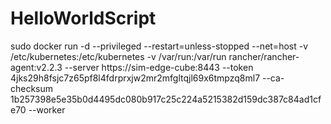 # HelloWorldScript

sudo docker run -d --privileged --restart=unless-stopped --net=host -v /etc/kubernetes:/etc/kubernetes -v /var/run:/var/run rancher/rancher-agent:v2.2.3 --server https://sim-edge-cube:8443 --token 4jks29h8fsjc7z65pf8l4fdrprxjw2mr2mfgltqjl69x6tmpzq8ml7 --ca-checksum 1b257398e5e35b0d4495dc080b917c25c224a5215382d159dc387c84ad1cfe70 --worker
